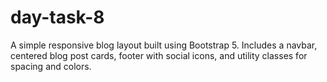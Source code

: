 # day-task-8
A simple responsive blog layout built using Bootstrap 5. Includes a navbar, centered blog post cards, footer with social icons, and utility classes for spacing and colors.
